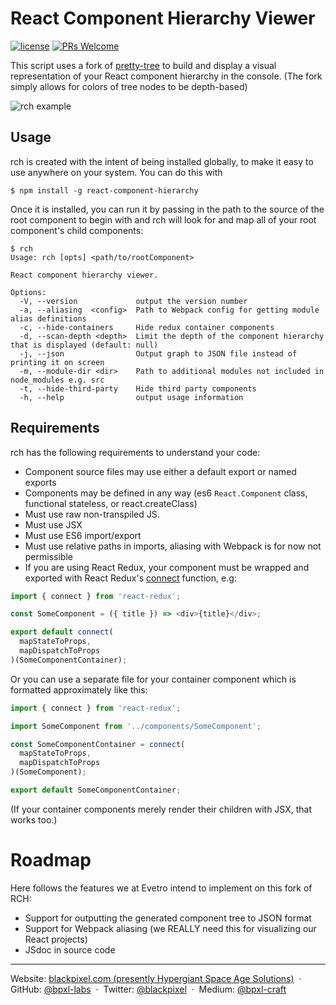 # React Component Hierarchy Viewer

[![license](https://img.shields.io/github/license/bpxl-labs/react-component-hierarchy.svg)](https://opensource.org/licenses/MIT)
[![PRs Welcome](https://img.shields.io/badge/PRs-welcome-brightgreen.svg)](.github/CONTRIBUTING.md)

This script uses a fork of [pretty-tree](https://github.com/jeffymahoney/pretty-tree) to build and display a visual representation of your React component hierarchy in the console. (The fork simply allows for colors of tree nodes to be depth-based)

![rch example](http://i.imgur.com/RbwB4PY.png)

## Usage

rch is created with the intent of being installed globally, to make it easy to use anywhere on your system. You can do this with

    $ npm install -g react-component-hierarchy

Once it is installed, you can run it by passing in the path to the source of the root component to begin with and rch will look for and map all of your root component's child components:

```
$ rch
Usage: rch [opts] <path/to/rootComponent>

React component hierarchy viewer.

Options:
  -V, --version             output the version number
  -a, --aliasing  <config>  Path to Webpack config for getting module alias definitions
  -c, --hide-containers     Hide redux container components
  -d, --scan-depth <depth>  Limit the depth of the component hierarchy that is displayed (default: null)
  -j, --json                Output graph to JSON file instead of printing it on screen
  -m, --module-dir <dir>    Path to additional modules not included in node_modules e.g. src
  -t, --hide-third-party    Hide third party components
  -h, --help                output usage information
```

## Requirements

rch has the following requirements to understand your code:

- Component source files may use either a default export or named exports
- Components may be defined in any way (es6 `React.Component` class, functional stateless, or react.createClass)
- Must use raw non-transpiled JS.
- Must use JSX
- Must use ES6 import/export
- Must use relative paths in imports, aliasing with Webpack is for now not permissible
- If you are using React Redux, your component must be wrapped and exported with React Redux's [connect](https://github.com/reactjs/react-redux/blob/master/docs/api.md#connectmapstatetoprops-mapdispatchtoprops-mergeprops-options) function, e.g:

```js
import { connect } from 'react-redux';

const SomeComponent = ({ title }) => <div>{title}</div>;

export default connect(
  mapStateToProps,
  mapDispatchToProps
)(SomeComponentContainer);
```

Or you can use a separate file for your container component which is formatted approximately like this:

```js
import { connect } from 'react-redux';

import SomeComponent from '../components/SomeComponent';

const SomeComponentContainer = connect(
  mapStateToProps,
  mapDispatchToProps
)(SomeComponent);

export default SomeComponentContainer;
```

(If your container components merely render their children with JSX, that works too.)

# Roadmap

Here follows the features we at Evetro intend to implement on this fork of RCH:
 * Support for outputting the generated component tree to JSON format
 * Support for Webpack aliasing (we REALLY need this for visualizing our React projects)
 * JSdoc in source code

---

Website: [blackpixel.com (presently Hypergiant Space Age Solutions)](https://blackpixel.com) &nbsp;&middot;&nbsp;
GitHub: [@bpxl-labs](https://github.com/bpxl-labs/) &nbsp;&middot;&nbsp;
Twitter: [@blackpixel](https://twitter.com/blackpixel) &nbsp;&middot;&nbsp;
Medium: [@bpxl-craft](https://medium.com/bpxl-craft)
